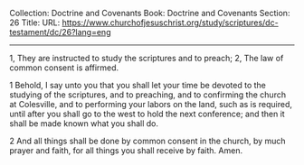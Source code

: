 Collection: Doctrine and Covenants
Book: Doctrine and Covenants
Section: 26
Title: 
URL: https://www.churchofjesuschrist.org/study/scriptures/dc-testament/dc/26?lang=eng

---

1, They are instructed to study the scriptures and to preach; 2, The law of common consent is affirmed.

1 Behold, I say unto you that you shall let your time be devoted to the studying of the scriptures, and to preaching, and to confirming the church at Colesville, and to performing your labors on the land, such as is required, until after you shall go to the west to hold the next conference; and then it shall be made known what you shall do.

2 And all things shall be done by common consent in the church, by much prayer and faith, for all things you shall receive by faith. Amen.
